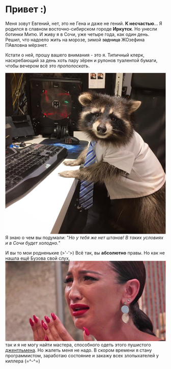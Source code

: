 # Привет :)

Меня зовут Евгений, нет, это не Гена и даже не гений. **К несчастью**...
Я родился в славном восточно-сибирском городе **Иркутск**. 
Но унесли ботинки Митю. И живу я в Сочи, уже четыре года, как один день.
Решил, что надоело жить на морозе, зимой  ~~задница~~ ЖОзефина ПАвловна мёрзнет.

Кстати о ней, прошу вашего внимания - это я. Типичный клерк, наскребающий за день хоть пару зёрен и рулонов
туалентой бумаги, чтобы вечером всё это _прополоскать_.

![image](images/енот.jpg)
Я знаю о чем вы подумали: "_Но у тебя же нет штанов! В таких условиях и в Сочи будет холодно._"

И вы то мои родненькие (>'-'>) Всё так, вы **абсолютно** правы.
Но как не нашла ещё Бузова свой слух,
![Бузова](images/0bcd9b682505f9834a8191427962a050.jpg) 
так и я не могу найти мастера, способного одеть этого пушистого 
[джентльмена](images/1670051838231946256.jpg). Но жалеть меня не надо.
В скором времени я стану программистом, заработаю состояние и закажу всех злопыхателей у киллера (=^-^=)
